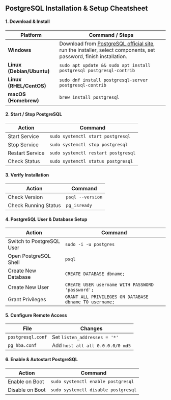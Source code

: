 ## **PostgreSQL Installation & Setup Cheatsheet**  

#### **1. Download & Install**  
| Platform | Command / Steps |
|----------|---------------|
| **Windows** | Download from [PostgreSQL official site](https://www.postgresql.org/download/), run the installer, select components, set password, finish installation. |
| **Linux (Debian/Ubuntu)** | `sudo apt update && sudo apt install postgresql postgresql-contrib` |
| **Linux (RHEL/CentOS)** | `sudo dnf install postgresql-server postgresql-contrib` |
| **macOS (Homebrew)** | `brew install postgresql` |

#### **2. Start / Stop PostgreSQL**  
| Action | Command |
|--------|---------|
| Start Service | `sudo systemctl start postgresql` |
| Stop Service | `sudo systemctl stop postgresql` |
| Restart Service | `sudo systemctl restart postgresql` |
| Check Status | `sudo systemctl status postgresql` |

#### **3. Verify Installation**  
| Action | Command |
|--------|---------|
| Check Version | `psql --version` |
| Check Running Status | `pg_isready` |

#### **4. PostgreSQL User & Database Setup**  
| Action | Command |
|--------|---------|
| Switch to PostgreSQL User | `sudo -i -u postgres` |
| Open PostgreSQL Shell | `psql` |
| Create New Database | `CREATE DATABASE dbname;` |
| Create New User | `CREATE USER username WITH PASSWORD 'password';` |
| Grant Privileges | `GRANT ALL PRIVILEGES ON DATABASE dbname TO username;` |

#### **5. Configure Remote Access**  
| File | Changes |
|------|---------|
| `postgresql.conf` | Set `listen_addresses = '*'` |
| `pg_hba.conf` | Add `host all all 0.0.0.0/0 md5` |

#### **6. Enable & Autostart PostgreSQL**  
| Action | Command |
|--------|---------|
| Enable on Boot | `sudo systemctl enable postgresql` |
| Disable on Boot | `sudo systemctl disable postgresql` |
